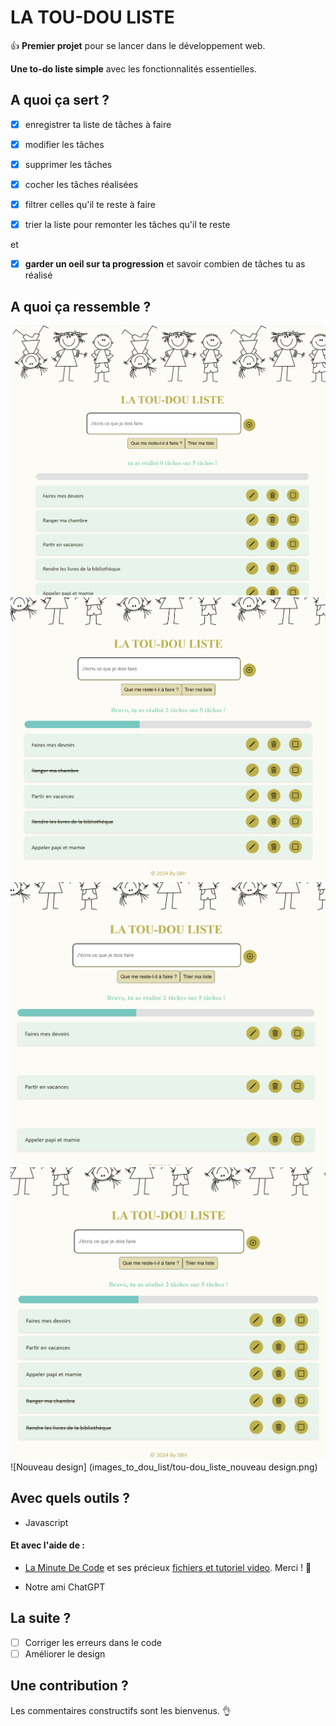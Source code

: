# LA TOU-DOU LISTE

:thumbsup: **Premier projet** pour se lancer dans le développement web.

**Une to-do liste simple** avec les fonctionnalités essentielles.

## A quoi ça sert ?

- [x] enregistrer ta liste de tâches à faire

- [x] modifier les tâches

- [x] supprimer les tâches

- [x] cocher les tâches réalisées

- [x] filtrer celles qu'il te reste à faire

- [x] trier la liste pour remonter les tâches qu'il te reste

et

- [x] **garder un oeil sur ta progression** et savoir combien de tâches tu as réalisé

## A quoi ça ressemble ?

![La to-do liste](images_to_dou_list/tou-dou_liste.png)
![Rayer des tâches](images_to_dou_list/tou-dou_liste_rayer_taches.png)
![Filtrer des tâches](images_to_dou_list/tou-dou_liste_filtrer_taches.png)
![Trier les tâches](images_to_dou_list/tou-dou_liste_trier_taches.png)
![Nouveau design] (images_to_dou_list/tou-dou_liste_nouveau design.png)


## Avec quels outils ?

- Javascript

#### Et avec l'aide de :

- [La Minute De Code](https://github.com/laminutedecode) et ses précieux [fichiers et tutoriel video](https://github.com/laminutedecode/Todo-List-Youtube). Merci ! :raised_hands:

- Notre ami ChatGPT

## La suite ?

- [ ]
  Corriger les erreurs dans le code
- [ ]
  Améliorer le design

## Une contribution ?

Les commentaires constructifs sont les bienvenus. :ok_hand:
